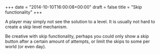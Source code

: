 +++
date = "2014-10-10T16:00:08+00:00"
draft = false
title = "Skip functionality"
+++

A player may simply not see the solution to a level. It is usually not hard to create a skip level mechanism.

Be creative with skip functionality, perhaps you could only show a skip button after a certain amount of attempts, or limit the skips to some per world (or even day).
